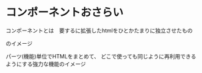# コンポーネントおさらい



コンポーネントとは　要するに拡張したhtmlをひとかたまりに独立させたもの　


のイメージ



パーツ(機能)単位でHTMLをまとめて、
どこで使っても同じように再利用できるようにする強力な機能のイメージ